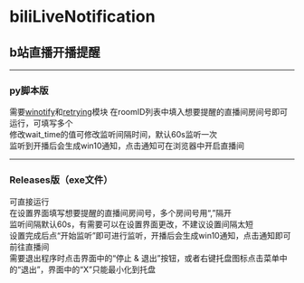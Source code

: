 # biliLiveNotification
## b站直播开播提醒  
***
### py脚本版  
需要[winotify](https://github.com/versa-syahptr/winotify)和[retrying](https://github.com/rholder/retrying)模块
在roomID列表中填入想要提醒的直播间房间号即可运行，可填写多个  
修改wait_time的值可修改监听间隔时间，默认60s监听一次  
监听到开播后会生成win10通知，点击通知可在浏览器中开启直播间  
***
### Releases版（exe文件）  
可直接运行  
在设置界面填写想要提醒的直播间房间号，多个房间号用“,”隔开  
监听间隔默认60s，有需要可以在设置界面更改，不建议设置间隔太短  
设置完成后点“开始监听”即可进行监听，开播后会生成win10通知，点击通知即可前往直播间  
需要退出程序时点击界面中的“停止 & 退出”按钮，或者右键托盘图标点击菜单中的“退出”，界面中的“X”只能最小化到托盘    
